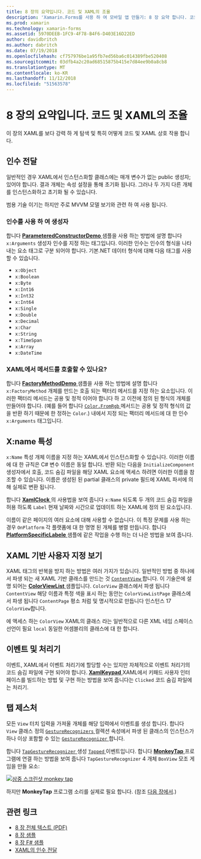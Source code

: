 ```yaml
---
title: 8 장의 요약입니다. 코드 및 XAML의 조율
description: 'Xamarin.Forms를 사용 하 여 모바일 앱 만들기: 8 장 요약 합니다. 코드 및 XAML의 조율'
ms.prod: xamarin
ms.technology: xamarin-forms
ms.assetid: 5970DEEB-1FC9-4F78-B4F6-D403E16D22ED
author: davidbritch
ms.author: dabritch
ms.date: 07/19/2018
ms.openlocfilehash: cf757976be1a95fb7ed56ba6c014389fbe520408
ms.sourcegitcommit: 03dfb4a2c20ad68515875b415e7d84ee9b0a8cb8
ms.translationtype: MT
ms.contentlocale: ko-KR
ms.lasthandoff: 11/12/2018
ms.locfileid: "51563578"
---
```

# <a name="summary-of-chapter-8-code-and-xaml-in-harmony"></a>8 장의 요약입니다. 코드 및 XAML의 조율

이 장의 XAML를 보다 강력 하 게 탐색 및 특히 어떻게 코드 및 XAML 상호 작용 합니다.

## <a name="passing-arguments"></a>인수 전달

일반적인 경우 XAML에서 인스턴스화할 클래스에는 매개 변수가 없는 public 생성자; 있어야 합니다. 결과 개체는 속성 설정을 통해 초기화 됩니다. 그러나 두 가지 다른 개체를 인스턴스화하고 초기화 될 수 있습니다.

범용 기술 이기는 하지만 주로 MVVM 모델 보기와 관련 하 여 사용 됩니다.

### <a name="constructors-with-arguments"></a>인수를 사용 하 여 생성자

합니다 [ **ParameteredConstructorDemo** ](https://github.com/xamarin/xamarin-forms-book-samples/tree/master/Chapter08/ParameteredConstructorDemo) 샘플을 사용 하는 방법에 설명 합니다 `x:Arguments` 생성자 인수를 지정 하는 태그입니다. 이러한 인수는 인수의 형식을 나타내는 요소 태그로 구분 되어야 합니다. 기본.NET 데이터 형식에 대해 다음 태그를 사용할 수 있습니다.

- `x:Object`
- `x:Boolean`
- `x:Byte`
- `x:Int16`
- `x:Int32`
- `x:Int64`
- `x:Single`
- `x:Double`
- `x:Decimal`
- `x:Char`
- `x:String`
- `x:TimeSpan`
- `x:Array`
- `x:DateTime`

### <a name="can-i-call-methods-from-xaml"></a>XAML에서 메서드를 호출할 수 있나요?

합니다 [ **FactoryMethodDemo** ](https://github.com/xamarin/xamarin-forms-book-samples/tree/master/Chapter08/FactoryMethodDemo) 샘플을 사용 하는 방법에 설명 합니다 `x:FactoryMethod` 개체를 만드는 호출 되는 팩터리 메서드를 지정 하는 요소입니다. 이러한 팩터리 메서드는 공용 및 정적 이어야 합니다 하 고 이전에 정의 된 형식의 개체를 만들어야 합니다. (예를 들어 합니다 [ `Color.FromRgb` ](xref:Xamarin.Forms.Color.FromRgb(System.Double,System.Double,System.Double)) 메서드는 공용 및 정적 형식의 값을 반환 하기 때문에 한 정하는 `Color`.) 내에서 지정 되는 팩터리 메서드에 대 한 인수 `x:Arguments` 태그입니다.

## <a name="the-xname-attribute"></a>X:name 특성

`x:Name` 특성 개체 이름을 지정 하는 XAML에서 인스턴스화할 수 있습니다. 이러한 이름에 대 한 규칙은 C# 변수 이름은 동일 합니다. 반환 되는 다음을 `InitializeComponent` 생성자에서 호출, 코드 숨김 파일을 해당 XAML 요소에 액세스 하려면 이러한 이름을 참조할 수 있습니다. 이름은 생성된 된 partial 클래스의 private 필드에 XAML 파서에 의해 실제로 변환 됩니다.

합니다 [ **XamlClock** ](https://github.com/xamarin/xamarin-forms-book-samples/tree/master/Chapter08/XamlClock) 의 사용법을 보여 줍니다 `x:Name` 되도록 두 개의 코드 숨김 파일을 허용 하도록 `Label` 현재 날짜와 시간으로 업데이트 하는 XAML에 정의 된 요소입니다.

이름이 같은 페이지의 여러 요소에 대해 사용할 수 없습니다. 이 특정 문제를 사용 하는 경우 `OnPlatform` 각 플랫폼에 대 한 명명 된 개체를 병렬 만듭니다. 합니다 [ **PlatformSpecificLabele** ](https://github.com/xamarin/xamarin-forms-book-samples/tree/master/Chapter08/PlatformSpecificLabels) 샘플에 같은 작업을 수행 하는 더 나은 방법을 보여 줍니다.

## <a name="custom-xaml-based-views"></a>XAML 기반 사용자 지정 보기

XAML 태그의 반복을 방지 하는 방법은 여러 가지가 있습니다. 일반적인 방법 중 하나에서 파생 되는 새 XAML 기반 클래스를 만드는 것 [ `ContentView` ](xref:Xamarin.Forms.ContentView)합니다. 이 기술은에 설명 되어는 [ **ColorViewList** ](https://github.com/xamarin/xamarin-forms-book-samples/tree/master/Chapter08/ColorViewList) 샘플입니다. `ColorView` 클래스에서 파생 됩니다 `ContentView` 해당 이름과 특정 색을 표시 하는 동안는 `ColorViewListPage` 클래스에서 파생 됩니다 `ContentPage` 평소 처럼 및 명시적으로 만듭니다 인스턴스 17 `ColorView`합니다.

에 액세스 하는 `ColorView` XAML의 클래스 라는 일반적으로 다른 XML 네임 스페이스 선언이 필요 `local` 동일한 어셈블리의 클래스에 대 한 합니다.

## <a name="events-and-handlers"></a>이벤트 및 처리기

이벤트, XAML에서 이벤트 처리기에 할당할 수는 있지만 자체적으로 이벤트 처리기의 코드 숨김 파일에 구현 되어야 합니다. [ **XamlKeypad** ](https://github.com/xamarin/xamarin-forms-book-samples/tree/master/Chapter08/XamlKeypad) XAML에서 키패드 사용자 인터페이스를 빌드하는 방법 및 구현 하는 방법을 보여 줍니다는 `Clicked` 코드 숨김 파일에는 처리기.

## <a name="tap-gestures"></a>탭 제스처

모든 `View` 터치 입력을 가져올 개체를 해당 입력에서 이벤트를 생성 합니다. 합니다 `View` 클래스 정의 [ `GestureRecognizers` ](xref:Xamarin.Forms.View.GestureRecognizers) 컬렉션 속성에서 파생 된 클래스의 인스턴스가 하나 이상 포함할 수 있는 [ `GestureRecognizer` ](xref:Xamarin.Forms.GestureRecognizer)합니다.

합니다 [ `TapGestureRecognizer` ](xref:Xamarin.Forms.TapGestureRecognizer) 생성 [ `Tapped` ](xref:Xamarin.Forms.TapGestureRecognizer.Tapped) 이벤트입니다. 합니다 [ **MonkeyTap** ](https://github.com/xamarin/xamarin-forms-book-samples/tree/master/Chapter08/MonkeyTap) 프로그램에 연결 하는 방법을 보여 줍니다 `TapGestureRecognizer` 4 개체 `BoxView` 모조 게임을 만들 요소:

[![삼중 스크린샷 monkey tap](images/ch08fg07-small.png "모조 게임")](images/ch08fg07-large.png#lightbox "모조 게임")

하지만 **MonkeyTap** 프로그램 소리를 실제로 필요 합니다. (참조 [다음 장에서](chapter09.md).)

## <a name="related-links"></a>관련 링크

- [8 장 전체 텍스트 (PDF)](https://download.xamarin.com/developer/xamarin-forms-book/XamarinFormsBook-Ch08-Apr2016.pdf)
- [8 장 샘플](https://github.com/xamarin/xamarin-forms-book-samples/tree/master/Chapter08)
- [8 장 F# 샘플](https://github.com/xamarin/xamarin-forms-book-samples/tree/master/Chapter08/FS/XamlKeypad)
- [XAML의 인수 전달](~/xamarin-forms/xaml/passing-arguments.md)

